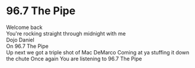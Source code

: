# 96.7 The Pipe  

Welcome back  
You're rocking straight through midnight with me  
Dojo Daniel  
On 96.7 The Pipe  
Up next we got a triple shot of Mac DeMarco
Coming at ya stuffing it down the chute
Once again
You are listening to 96.7 The Pipe
